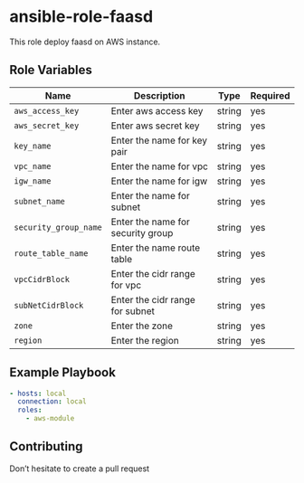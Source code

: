 ansible-role-faasd
=========

This role deploy faasd on AWS instance.


Role Variables
--------------

| Name | Description | Type | Required|
| ---- | ----------- | ---- | ------- |
| `aws_access_key` | Enter aws access key | string | yes |
| `aws_secret_key` | Enter aws secret key | string | yes
| `key_name` | Enter the name for key pair | string | yes |
| `vpc_name` | Enter the name for vpc | string | yes |
| `igw_name` | Enter the name for igw | string | yes |
| `subnet_name` | Enter the name for subnet |  string | yes |
| `security_group_name` | Enter the name for security group |  string | yes |
| `route_table_name` | Enter the name route table | string | yes |
| `vpcCidrBlock` | Enter the cidr range for vpc | string | yes |
| `subNetCidrBlock` | Enter the cidr range for subnet | string | yes |
| `zone` | Enter the zone | string | yes |
| `region` | Enter the region | string | yes |

Example Playbook
----------------

```yaml
- hosts: local
  connection: local
  roles:
    - aws-module
```  
Contributing
------------
Don’t hesitate to create a pull request       
